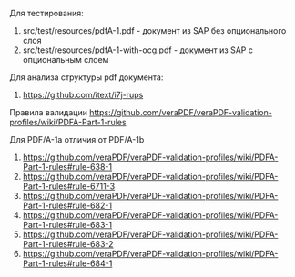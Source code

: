 Для тестирования:
1. src/test/resources/pdfA-1.pdf - документ из SAP без опционального слоя
2. src/test/resources/pdfA-1-with-ocg.pdf - документ из SAP c опциональным слоем

Для анализа структуры pdf документа:
1. https://github.com/itext/i7j-rups

Правила валидации
https://github.com/veraPDF/veraPDF-validation-profiles/wiki/PDFA-Part-1-rules

Для PDF/A-1a отличия от PDF/A-1b
1. https://github.com/veraPDF/veraPDF-validation-profiles/wiki/PDFA-Part-1-rules#rule-638-1
2. https://github.com/veraPDF/veraPDF-validation-profiles/wiki/PDFA-Part-1-rules#rule-6711-3
3. https://github.com/veraPDF/veraPDF-validation-profiles/wiki/PDFA-Part-1-rules#rule-682-1
4. https://github.com/veraPDF/veraPDF-validation-profiles/wiki/PDFA-Part-1-rules#rule-683-1
5. https://github.com/veraPDF/veraPDF-validation-profiles/wiki/PDFA-Part-1-rules#rule-683-2
6. https://github.com/veraPDF/veraPDF-validation-profiles/wiki/PDFA-Part-1-rules#rule-684-1